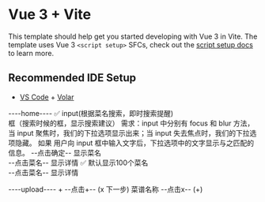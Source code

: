 # Vue 3 + Vite

This template should help get you started developing with Vue 3 in Vite. The template uses Vue 3 `<script setup>` SFCs, check out the [script setup docs](https://v3.vuejs.org/api/sfc-script-setup.html#sfc-script-setup) to learn more.

## Recommended IDE Setup

- [VS Code](https://code.visualstudio.com/) + [Volar](https://marketplace.visualstudio.com/items?itemName=johnsoncodehk.volar)




----home----
    ✅ input(根据菜名搜索，即时搜索提醒)  
        框（搜索时候的框，显示搜索建议）
        需求：input 中分别有 focus 和 blur 方法，当 input 聚焦时，我们的下拉选项显示出来；当 input 失去焦点时，我们的下拉选项隐藏。
                如果 用户向 input 框中输入文字后，下拉选项中的文字显示与之匹配的信息。
        --点击确定-- 显示菜名  
        --点击菜名-- 显示详情
    ✅ 默认显示100个菜名    
        --点击菜名-- 显示详情
    
   

----upload----
      +
      --点击+-- (x      下一步)  菜谱名称
      --点击x-- (+)